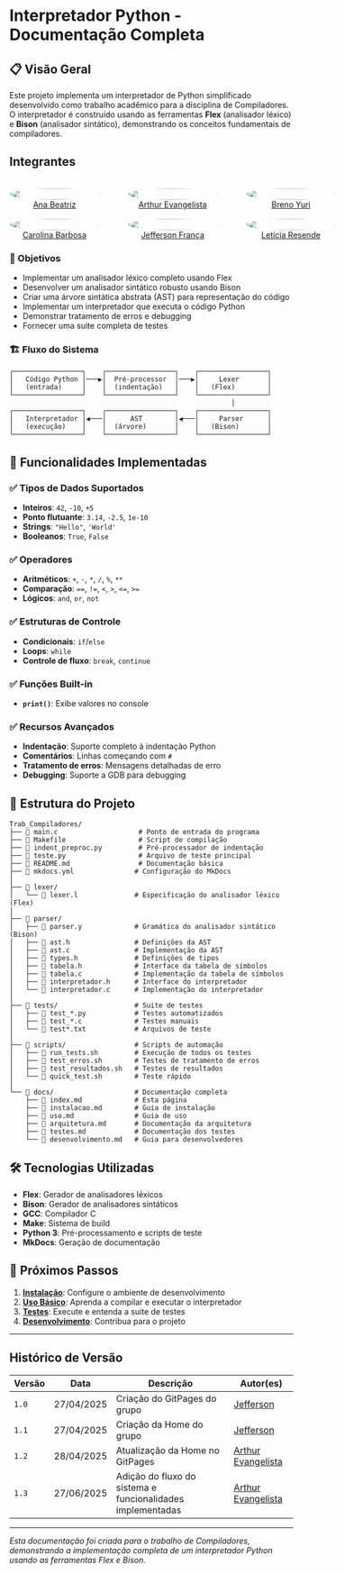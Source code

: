 # Interpretador Python - Documentação Completa

## 📋 Visão Geral

Este projeto implementa um interpretador de Python simplificado desenvolvido como trabalho acadêmico para a disciplina de Compiladores. O interpretador é construído usando as ferramentas **Flex** (analisador léxico) e **Bison** (analisador sintático), demonstrando os conceitos fundamentais de compiladores.

## Integrantes

<div style="display: grid; align-items: center; gap: 25px;">
    <div style="display: flex; align-items: end; justify-content: center; gap: 50px;">
        <div style="text-align: center;">
            <br/>
            <img src="https://github.com/anabfs.png" width="160px" height="50%" style="border-radius:50%"/>
            <br/>
            <a href="https://github.com/anabfs" target="_blank">Ana Beatriz</a>
        </div>
        <div style="text-align: center;">
            <br/>
            <img src="https://github.com/arthurevg.png" width="160px" height="50%" style="border-radius:50%"/>
            <br/>
            <a href="https://github.com/arthurevg" target="_blank">Arthur Evangelista</a>
        </div>
        <div style="text-align: center;">
            <br/>
            <img src="https://github.com/YuriBre.png" width="160px" height="50%" style="border-radius:50%"/>
            <br/>
            <a href="https://github.com/YuriBre" target="_blank">Breno Yuri</a>
        </div>
    </div>
</div>


<div style="display: grid; align-items: center; gap: 25px;">
    <div style="display: flex; align-items: end; justify-content: center; gap: 50px;">
        <div style="text-align: center;">
            <br/>
            <img src="https://github.com/CarolinaBarb.png" width="160px" height="50%" style="border-radius:50%"/>
            <br/>
            <a href="https://github.com/CarolinaBarb" target="_blank">Carolina Barbosa</a>
        </div>
        <div style="text-align: center;">
            <br/>
            <img src="https://github.com/Frans6.png" width="160px" height="50%" style="border-radius:50%"/>
            <br/>
            <a href="https://github.com/Frans6" target="_blank">Jefferson França</a>
        </div>
        <div style="text-align: center;">
            <br/>
            <img src="https://github.com/LeticiaResende23.png" width="160px" height="50%" style="border-radius:50%"/>
            <br/>
            <a href="https://github.com/LeticiaResende23" target="_blank">Letícia Resende</a>
        </div>
    </div>
</div>


### 🎯 Objetivos

- Implementar um analisador léxico completo usando Flex
- Desenvolver um analisador sintático robusto usando Bison
- Criar uma árvore sintática abstrata (AST) para representação do código
- Implementar um interpretador que executa o código Python
- Demonstrar tratamento de erros e debugging
- Fornecer uma suite completa de testes

### 🏗️ Fluxo do Sistema

```
┌─────────────────┐    ┌─────────────────┐    ┌─────────────────┐
│   Código Python │───▶│  Pré-processor  │───▶│     Lexer       │
│   (entrada)     │    │  (indentação)   │    │   (Flex)        │
└─────────────────┘    └─────────────────┘    └─────────────────┘
                                                       │
┌─────────────────┐    ┌─────────────────┐    ┌─────────────────┐
│   Interpretador │◀───│      AST        │◀───│     Parser      │
│   (execução)    │    │  (árvore)       │    │   (Bison)       │
└─────────────────┘    └─────────────────┘    └─────────────────┘
```

## 🚀 Funcionalidades Implementadas

### ✅ Tipos de Dados Suportados
- **Inteiros**: `42`, `-10`, `+5`
- **Ponto flutuante**: `3.14`, `-2.5`, `1e-10`
- **Strings**: `"Hello"`, `'World'`
- **Booleanos**: `True`, `False`

### ✅ Operadores
- **Aritméticos**: `+`, `-`, `*`, `/`, `%`, `**`
- **Comparação**: `==`, `!=`, `<`, `>`, `<=`, `>=`
- **Lógicos**: `and`, `or`, `not`

### ✅ Estruturas de Controle
- **Condicionais**: `if`/`else`
- **Loops**: `while`
- **Controle de fluxo**: `break`, `continue`

### ✅ Funções Built-in
- **`print()`**: Exibe valores no console

### ✅ Recursos Avançados
- **Indentação**: Suporte completo à indentação Python
- **Comentários**: Linhas começando com `#`
- **Tratamento de erros**: Mensagens detalhadas de erro
- **Debugging**: Suporte a GDB para debugging

## 📁 Estrutura do Projeto

```
Trab_Compiladores/
├── 📄 main.c                    # Ponto de entrada do programa
├── 📄 Makefile                  # Script de compilação
├── 📄 indent_preproc.py         # Pré-processador de indentação
├── 📄 teste.py                  # Arquivo de teste principal
├── 📄 README.md                 # Documentação básica
├── 📄 mkdocs.yml               # Configuração do MkDocs
│
├── 📂 lexer/
│   └── 📄 lexer.l              # Especificação do analisador léxico (Flex)
│
├── 📂 parser/
│   ├── 📄 parser.y             # Gramática do analisador sintático (Bison)
│   ├── 📄 ast.h                # Definições da AST
│   ├── 📄 ast.c                # Implementação da AST
│   ├── 📄 types.h              # Definições de tipos
│   ├── 📄 tabela.h             # Interface da tabela de símbolos
│   ├── 📄 tabela.c             # Implementação da tabela de símbolos
│   ├── 📄 interpretador.h      # Interface do interpretador
│   └── 📄 interpretador.c      # Implementação do interpretador
│
├── 📂 tests/                   # Suite de testes
│   ├── 📄 test_*.py            # Testes automatizados
│   ├── 📄 test_*.c             # Testes manuais
│   └── 📄 test*.txt            # Arquivos de teste
│
├── 📂 scripts/                 # Scripts de automação
│   ├── 📄 run_tests.sh         # Execução de todos os testes
│   ├── 📄 test_erros.sh        # Testes de tratamento de erros
│   ├── 📄 test_resultados.sh   # Testes de resultados
│   └── 📄 quick_test.sh        # Teste rápido
│
└── 📂 docs/                    # Documentação completa
    ├── 📄 index.md             # Esta página
    ├── 📄 instalacao.md        # Guia de instalação
    ├── 📄 uso.md               # Guia de uso
    ├── 📄 arquitetura.md       # Documentação da arquitetura
    ├── 📄 testes.md            # Documentação dos testes
    └── 📄 desenvolvimento.md   # Guia para desenvolvedores
```

## 🛠️ Tecnologias Utilizadas

- **Flex**: Gerador de analisadores léxicos
- **Bison**: Gerador de analisadores sintáticos
- **GCC**: Compilador C
- **Make**: Sistema de build
- **Python 3**: Pré-processamento e scripts de teste
- **MkDocs**: Geração de documentação

## 📖 Próximos Passos

1. **[Instalação](instalacao.md)**: Configure o ambiente de desenvolvimento
2. **[Uso Básico](uso.md)**: Aprenda a compilar e executar o interpretador
3. **[Testes](testes.md)**: Execute e entenda a suite de testes
4. **[Desenvolvimento](desenvolvimento.md)**: Contribua para o projeto

---

## Histórico de Versão

| Versão | Data          | Descrição                          | Autor(es)     |
| ------ | ------------- | ---------------------------------- | ------------- |
| `1.0`  |  27/04/2025 |  Criação do GitPages do grupo | [Jefferson](https://github.com/Frans6) |
| `1.1`  |  27/04/2025 |  Criação da Home do grupo | [Jefferson](https://github.com/Frans6) |
| `1.2`  |  28/04/2025 |  Atualização da Home no GitPages | [Arthur Evangelista](https://github.com/arthurevg) |
| `1.3`  |  27/06/2025 |  Adição do fluxo do sistema e funcionalidades implementadas | [Arthur Evangelista](https://github.com/arthurevg) |
---

*Esta documentação foi criada para o trabalho de Compiladores, demonstrando a implementação completa de um interpretador Python usando as ferramentas Flex e Bison.*